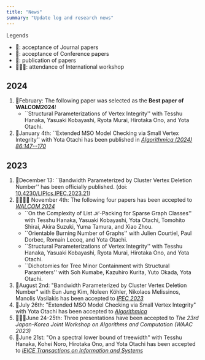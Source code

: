 ```yaml
---
title: "News"
summary: "Update log and research news"
---
```


Legends
- 📕: acceptance of Journal papers
- 📘: acceptance of Conference papers
- 📖: publication of papers
- 🧑‍🤝‍🧑: attendance of International workshop

## 2024
1. 🎉February: The following paper was selected as the **Best paper of WALCOM2024**!
   - ``Structural Parameterizations of Vertex Integrity'' with Tesshu Hanaka, Yasuaki Kobayashi, Ryota Murai, Hirotaka Ono, and Yota Otachi. 
1. 📖January 4th: ``Extended MSO Model Checking via Small Vertex Integrity'' with Yota Otachi has been published in [_Algorithmica (2024) 86:147--170_](https://doi.org/10.1007/s00453-023-01161-9)

## 2023
1. 📖December 13: ``Bandwidth Parameterized by Cluster Vertex Deletion Number'' has been officially published. (doi: [10.4230/LIPIcs.IPEC.2023.21](https://doi.org/10.4230/LIPIcs.IPEC.2023.21))
1. 📘📘📘📘 November 4th: The following four papers has been accepted to [_WALCOM 2024_](https://www.kono.cis.iwate-u.ac.jp/~yamanaka/walcom2024/) 
	- ``On the Complexity of List $\mathcal H$-Packing for Sparse Graph Classes'' with Tesshu Hanaka, Yasuaki Kobayashi, Yota Otachi, Tomohito Shirai, Akira Suzuki, Yuma Tamura, and Xiao Zhou.
	- ``Orientable Burning Number of Graphs'' with Julien Courtiel, Paul Dorbec, Romain Lecoq, and Yota Otachi.
	- ``Structural Parameterizations of Vertex Integrity'' with Tesshu Hanaka, Yasuaki Kobayashi, Ryota Murai, Hirotaka Ono, and Yota Otachi.
	- ``Dichotomies for Tree Minor Containment with Structural Parameters'' with Soh Kumabe, Kazuhiro Kurita, Yuto Okada, Yota Otachi.
1. 📘August 2nd: "Bandwidth Parameterized by Cluster Vertex Deletion Number" 
	 with Eun Jung Kim, Noleen Köhler, Nikolaos Melissinos, Manolis Vasilakis has been accepted to [_IPEC 2023_](https://algo-conference.org/2023/ipec/)
1. 📕July 26th: "Extended MSO Model Checking via Small Vertex Integrity" with Yota Otachi has been accepted to [_Algorithmica_](https://www.springer.com/journal/453)
1. 🧑‍🤝‍🧑June 24-25th: Three presentations have been accepted to _The 23rd Japan-Korea Joint Workshop on Algorithms and Computation (WAAC 2023)_
1. 📕June 21st: "On a spectral lower bound of treewidth" with Tesshu Hanaka, Kohei Noro, Hirotaka Ono, and Yota Otachi
	has been accepted to [_IEICE Transactions on Information and Systems_](https://search.ieice.org/iss/index.html)